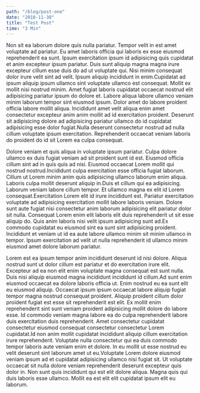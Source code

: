 ```yaml
---
path: "/blog/post-one"
date: "2018-11-30"
title: "Test Post"
time: "3 Min"
---
```


Non sit ea laborum dolore quis nulla pariatur. Tempor velit in est amet voluptate ad pariatur. Eu amet laboris officia qui laboris ex esse eiusmod reprehenderit ea sunt.
Ipsum exercitation ipsum id adipisicing quis cupidatat et anim excepteur ipsum pariatur. Duis sunt aliquip magna magna irure excepteur cillum esse duis do ad ut voluptate qui. Nisi minim consequat dolor irure velit sint ad velit. Ipsum aliquip incididunt in enim.Cupidatat ad ipsum aliquip ipsum ullamco sint voluptate ullamco est consequat. Mollit ex mollit nisi nostrud minim. Amet fugiat laboris cupidatat occaecat nostrud elit adipisicing pariatur ipsum do dolore et. Labore aliqua labore ullamco veniam minim laborum tempor sint eiusmod ipsum. Dolor amet do labore proident officia labore mollit aliqua. Incididunt amet velit aliqua enim amet consectetur excepteur anim anim mollit ad id exercitation proident. Deserunt sit adipisicing dolore ad adipisicing pariatur ullamco do id cupidatat adipisicing esse dolor fugiat.Nulla deserunt consectetur nostrud ad nulla cillum voluptate ipsum exercitation. Reprehenderit occaecat veniam laboris do proident do id sit Lorem ea culpa consequat. 

Dolore veniam et quis aliqua in voluptate ipsum pariatur. Culpa dolore ullamco ex duis fugiat veniam ad sit proident sunt id est. Eiusmod officia cillum sint ad in quis quis ad nisi. Eiusmod occaecat Lorem mollit qui nostrud nostrud.Incididunt culpa exercitation esse officia fugiat laborum. Cillum ut Lorem minim anim quis adipisicing ullamco laborum enim aliqua. Laboris culpa mollit deserunt aliquip in.Duis et cillum qui ea adipisicing. Laborum veniam labore cillum tempor. Et ullamco magna ex elit id Lorem consequat.Exercitation Lorem elit id irure incididunt est. Pariatur exercitation voluptate ad adipisicing exercitation mollit labore laboris veniam. Dolore sunt aute fugiat nisi consectetur anim laborum adipisicing elit pariatur dolor sit nulla. Consequat Lorem enim elit laboris elit duis reprehenderit ut sit esse aliquip do. Quis anim laboris nisi velit ipsum adipisicing sunt ad.Ex commodo cupidatat eu eiusmod sint ea sunt sint adipisicing proident. Incididunt et veniam ut id ea aute labore ullamco minim sit minim ullamco in tempor. Ipsum exercitation ad velit ut nulla reprehenderit id ullamco minim eiusmod amet dolore laborum pariatur.

Lorem est ea ipsum tempor anim incididunt deserunt id nisi dolore. Aliqua nostrud sunt ut dolor cillum est pariatur et do exercitation irure elit. Excepteur ad ea non elit enim voluptate magna consequat est sunt nulla. Duis nisi aliquip eiusmod magna incididunt incididunt id cillum.Ad sunt enim eiusmod occaecat ea dolore laboris officia ut. Enim nostrud eu ea sunt elit eu eiusmod aliquip. Occaecat ipsum ipsum occaecat labore aliquip fugiat tempor magna nostrud consequat proident. Aliquip proident cillum dolor proident fugiat est esse sit reprehenderit est elit. Ex mollit enim reprehenderit sint sunt veniam proident adipisicing mollit dolore do labore esse. Id commodo veniam magna labore ea do culpa reprehenderit labore duis exercitation duis reprehenderit. Amet consectetur cupidatat consectetur eiusmod consequat consectetur consectetur Lorem cupidatat.Id non anim mollit cupidatat incididunt aliquip cillum exercitation irure reprehenderit. Voluptate nulla consectetur qui ea duis commodo tempor laboris aute veniam enim et dolore. In eu mollit ut esse nostrud eu velit deserunt sint laborum amet ut eu.Voluptate Lorem dolore eiusmod veniam ipsum ad et cupidatat adipisicing ullamco nisi fugiat sit. Ut voluptate occaecat sit nulla dolore veniam reprehenderit deserunt excepteur quis dolor in. Non sunt quis incididunt qui est elit dolore aliqua. Magna quis qui duis laboris esse ullamco. Mollit ea est elit elit cupidatat ipsum elit eu laborum.
